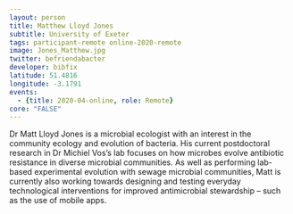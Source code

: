 ```yaml
---
layout: person
title: Matthew Lloyd Jones
subtitle: University of Exeter
tags: participant-remote online-2020-remote
image: Jones_Matthew.jpg
twitter: befriendabacter
developer: bibfix
latitude: 51.4816
longitude: -3.1791
events:
  - {title: 2020-04-online, role: Remote}
core: "FALSE"
---
```

Dr Matt Lloyd Jones is a microbial ecologist with an interest in the community ecology and evolution of bacteria. His current postdoctoral research in Dr Michiel Vos’s lab focuses on how microbes evolve antibiotic resistance in diverse microbial communities. As well as performing lab-based experimental evolution with sewage microbial communities, Matt is currently also working towards designing and testing everyday technological interventions for improved antimicrobial stewardship – such as the use of mobile apps.